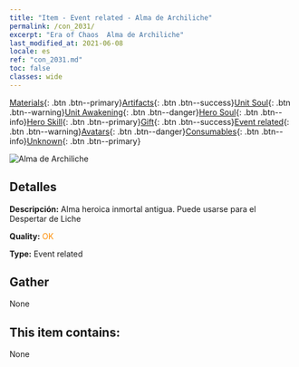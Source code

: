 ```yaml
---
title: "Item - Event related - Alma de Archiliche"
permalink: /con_2031/
excerpt: "Era of Chaos  Alma de Archiliche"
last_modified_at: 2021-06-08
locale: es
ref: "con_2031.md"
toc: false
classes: wide
---
```

 [Materials](/ItemsES/){: .btn .btn--primary}[Artifacts](/ItemsES/Artifacts/){: .btn .btn--success}[Unit Soul](/ItemsES/UnitSoul/){: .btn .btn--warning}[Unit Awakening](/ItemsES/UnitAwakening/){: .btn .btn--danger}[Hero Soul](/ItemsES/HeroSoul/){: .btn .btn--info}[Hero Skill](/ItemsES/HeroSkill/){: .btn .btn--primary}[Gift](/ItemsES/Gift/){: .btn .btn--success}[Event related](/ItemsES/Events/){: .btn .btn--warning}[Avatars](/ItemsES/Avatars/){: .btn .btn--danger}[Consumables](/ItemsES/Consumables/){: .btn .btn--info}[Unknown](/ItemsES/Unknown/){: .btn .btn--primary}

 ![Alma de Archiliche](/images/t/juexing_305.png)

## Detalles
 **Descripción:** Alma heroica inmortal antigua. Puede usarse para el Despertar de Liche

 **Quality:** <span style="color: #FF8C00">OK</span>

 **Type:** Event related

## Gather

  None

## This item contains:

  None


